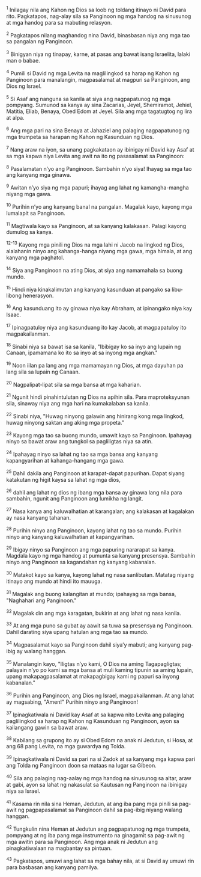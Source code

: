 <sup>1</sup>
Inilagay nila ang Kahon ng Dios sa loob ng toldang itinayo ni David para rito. Pagkatapos, nag-alay sila sa Panginoon ng mga handog na sinusunog at mga handog para sa mabuting relasyon. 

<sup>2</sup>
Pagkatapos nilang maghandog nina David, binasbasan niya ang mga tao sa pangalan ng Panginoon. 

<sup>3</sup>
Binigyan niya ng tinapay, karne, at pasas ang bawat isang Israelita, lalaki man o babae. 

<sup>4</sup>
Pumili si David ng mga Levita na maglilingkod sa harap ng Kahon ng Panginoon para manalangin, magpasalamat at magpuri sa Panginoon, ang Dios ng Israel. 

<sup>5</sup>
Si Asaf ang nanguna sa kanila at siya ang nagpapatunog ng mga pompyang. Sumunod sa kanya ay sina Zacarias, Jeyel, Shemiramot, Jehiel, Matitia, Eliab, Benaya, Obed Edom at Jeyel. Sila ang mga tagatugtog ng lira at alpa. 

<sup>6</sup>
Ang mga pari na sina Benaya at Jahaziel ang palaging nagpapatunog ng mga trumpeta sa harapan ng Kahon ng Kasunduan ng Dios.

<sup>7</sup>
Nang araw na iyon, sa unang pagkakataon ay ibinigay ni David kay Asaf at sa mga kapwa niya Levita ang awit na ito ng pasasalamat sa Panginoon: 

<sup>8</sup>
Pasalamatan nʼyo ang Panginoon. Sambahin nʼyo siya! Ihayag sa mga tao ang kanyang mga ginawa. 

<sup>9</sup>
Awitan nʼyo siya ng mga papuri; ihayag ang lahat ng kamangha-mangha niyang mga gawa. 

<sup>10</sup>
Purihin nʼyo ang kanyang banal na pangalan. Magalak kayo, kayong mga lumalapit sa Panginoon. 

<sup>11</sup>
Magtiwala kayo sa Panginoon, at sa kanyang kalakasan. Palagi kayong dumulog sa kanya.

<sup>12-13</sup>
Kayong mga pinili ng Dios na mga lahi ni Jacob na lingkod ng Dios, alalahanin ninyo ang kahanga-hanga niyang mga gawa, mga himala, at ang kanyang mga paghatol. 

<sup>14</sup>
Siya ang Panginoon na ating Dios, at siya ang namamahala sa buong mundo. 

<sup>15</sup>
Hindi niya kinakalimutan ang kanyang kasunduan at pangako sa libu-libong henerasyon. 

<sup>16</sup>
Ang kasunduang ito ay ginawa niya kay Abraham, at ipinangako niya kay Isaac. 

<sup>17</sup>
Ipinagpatuloy niya ang kasunduang ito kay Jacob, at magpapatuloy ito magpakailanman. 

<sup>18</sup>
Sinabi niya sa bawat isa sa kanila, "Ibibigay ko sa inyo ang lupain ng Canaan, ipamamana ko ito sa inyo at sa inyong mga angkan." 

<sup>19</sup>
Noon iilan pa lang ang mga mamamayan ng Dios, at mga dayuhan pa lang sila sa lupain ng Canaan. 

<sup>20</sup>
Nagpalipat-lipat sila sa mga bansa at mga kaharian. 

<sup>21</sup>
Ngunit hindi pinahintulutan ng Dios na apihin sila. Para maproteksyunan sila, sinaway niya ang mga hari na kumakalaban sa kanila. 

<sup>22</sup>
Sinabi niya, "Huwag ninyong galawin ang hinirang kong mga lingkod, huwag ninyong saktan ang aking mga propeta." 

<sup>23</sup>
Kayong mga tao sa buong mundo, umawit kayo sa Panginoon. Ipahayag ninyo sa bawat araw ang tungkol sa pagliligtas niya sa atin. 

<sup>24</sup>
Ipahayag ninyo sa lahat ng tao sa mga bansa ang kanyang kapangyarihan at kahanga-hangang mga gawa. 

<sup>25</sup>
Dahil dakila ang Panginoon at karapat-dapat papurihan. Dapat siyang katakutan ng higit kaysa sa lahat ng mga dios, 

<sup>26</sup>
dahil ang lahat ng dios ng ibang mga bansa ay ginawa lang nila para sambahin, ngunit ang Panginoon ang lumikha ng langit. 

<sup>27</sup>
Nasa kanya ang kaluwalhatian at karangalan; ang kalakasan at kagalakan ay nasa kanyang tahanan. 

<sup>28</sup>
Purihin ninyo ang Panginoon, kayong lahat ng tao sa mundo. Purihin ninyo ang kanyang kaluwalhatian at kapangyarihan. 

<sup>29</sup>
Ibigay ninyo sa Panginoon ang mga papuring nararapat sa kanya. Magdala kayo ng mga handog at pumunta sa kanyang presensya. Sambahin ninyo ang Panginoon sa kagandahan ng kanyang kabanalan. 

<sup>30</sup>
Matakot kayo sa kanya, kayong lahat ng nasa sanlibutan. Matatag niyang itinayo ang mundo at hindi ito mauuga. 

<sup>31</sup>
Magalak ang buong kalangitan at mundo; ipahayag sa mga bansa, "Naghahari ang Panginoon." 

<sup>32</sup>
Magalak din ang mga karagatan, bukirin at ang lahat ng nasa kanila. 

<sup>33</sup>
At ang mga puno sa gubat ay aawit sa tuwa sa presensya ng Panginoon. Dahil darating siya upang hatulan ang mga tao sa mundo. 

<sup>34</sup>
Magpasalamat kayo sa Panginoon dahil siyaʼy mabuti; ang kanyang pag-ibig ay walang hanggan. 

<sup>35</sup>
Manalangin kayo, "Iligtas nʼyo kami, O Dios na aming Tagapagligtas; palayain nʼyo po kami sa mga bansa at muli kaming tipunin sa aming lupain, upang makapagpasalamat at makapagbigay kami ng papuri sa inyong kabanalan." 

<sup>36</sup>
Purihin ang Panginoon, ang Dios ng Israel, magpakailanman. At ang lahat ay magsabing, "Amen!" Purihin ninyo ang Panginoon! 

<sup>37</sup>
Ipinagkatiwala ni David kay Asaf at sa kapwa nito Levita ang palaging paglilingkod sa harap ng Kahon ng Kasunduan ng Panginoon, ayon sa kailangang gawin sa bawat araw. 

<sup>38</sup>
Kabilang sa grupong ito ay si Obed Edom na anak ni Jedutun, si Hosa, at ang 68 pang Levita, na mga guwardya ng Tolda. 

<sup>39</sup>
Ipinagkatiwala ni David sa pari na si Zadok at sa kanyang mga kapwa pari ang Tolda ng Panginoon doon sa mataas na lugar sa Gibeon. 

<sup>40</sup>
Sila ang palaging nag-aalay ng mga handog na sinusunog sa altar, araw at gabi, ayon sa lahat ng nakasulat sa Kautusan ng Panginoon na ibinigay niya sa Israel. 

<sup>41</sup>
Kasama rin nila sina Heman, Jedutun, at ang iba pang mga pinili sa pag-awit ng pagpapasalamat sa Panginoon dahil sa pag-ibig niyang walang hanggan. 

<sup>42</sup>
Tungkulin nina Heman at Jedutun ang pagpapatunog ng mga trumpeta, pompyang at ng iba pang mga instrumento na ginagamit sa pag-awit ng mga awitin para sa Panginoon. Ang mga anak ni Jedutun ang pinagkatiwalaan na magbantay sa pintuan. 

<sup>43</sup>
Pagkatapos, umuwi ang lahat sa mga bahay nila, at si David ay umuwi rin para basbasan ang kanyang pamilya.